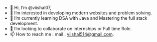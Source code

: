 - 👋 Hi, I’m @viishal07,
- 👀 I’m interested in developing modern websites and problem solving.
- 🌱 I’m currently learning DSA with Java and Mastering the full stack development.
- 💞️ I’m looking to collaborate on internships or Full time Role.
- 📫 How to reach me : mail : viishal514@gmail.com.
<!---
viishal07/viishal07 is a ✨ special ✨ repository because its `README.md` (this file) appears on your GitHub profile.
You can click the Preview link to take a look at your changes.
--->
